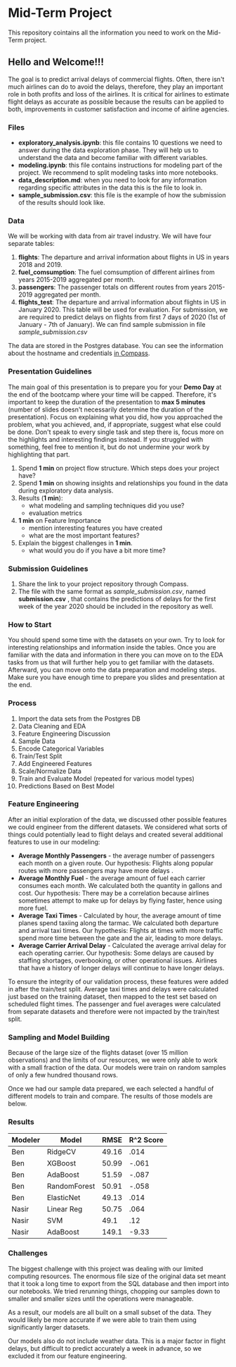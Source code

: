 # Mid-Term Project
This repository cointains all the information you need to work on the Mid-Term project.

## Hello and Welcome!!!

The goal is to predict arrival delays of commercial flights. Often, there isn't much airlines can do to avoid the delays, therefore, they play an important role in both profits and loss of the airlines. It is critical for airlines to estimate flight delays as accurate as possible because the results can be applied to both, improvements in customer satisfaction and income of airline agencies.

### Files

- **exploratory_analysis.ipynb**: this file contains 10 questions we need to answer during the data exploration phase. They will help us to understand the data and become familiar with different variables.
- **modeling.ipynb**: this file contains instructions for modeling part of the project. We recommend to split modeling tasks into more notebooks.
- **data_description.md**: when you need to look for any information regarding specific attributes in the data this is the file to look in.
- **sample_submission.csv**: this file is the example of how the submission of the results should look like.

### Data

We will be working with data from air travel industry. We will have four separate tables:

1. **flights**: The departure and arrival information about flights in US in years 2018 and 2019.
2. **fuel_comsumption**: The fuel comsumption of different airlines from years 2015-2019 aggregated per month.
3. **passengers**: The passenger totals on different routes from years 2015-2019 aggregated per month.
5. **flights_test**: The departure and arrival information about flights in US in January 2020. This table will be used for evaluation. For submission, we are required to predict delays on flights from first 7 days of 2020 (1st of January - 7th of January). We can find sample submission in file _sample_submission.csv_

The data are stored in the Postgres database. You can see the information about the hostname and credentials [in Compass](https://data.compass.lighthouselabs.ca/23284197-327b-4c82-84fa-f220a40a7d1a). 


### Presentation Guidelines

The main goal of this presentation is to prepare you for your **Demo Day** at the end of the bootcamp where your time will be capped. Therefore, it's important to keep the duration of the presentation to **max 5 minutes** (number of slides doesn't necessarily determine the duration of the presentation). Focus on explaining what you did, how you approached the problem, what you achieved, and, if appropriate, suggest what else could be done. Don't speak to every single task and step there is, focus more on the highlights and interesting findings instead. If you struggled with something, feel free to mention it, but do not undermine your work by highlighting that part.

1. Spend **1 min** on project flow structure.
    Which steps does your project have?
2. Spend **1 min** on showing insights and relationships you found in the data during exploratory data analysis.
3. Results (**1 min**):
    - what modeling and sampling techniques did you use?
    - evaluation metrics
4. **1 min** on Feature Importance
    - mention interesting features you have created
    - what are the most important features?
5. Explain the biggest challenges in **1 min**.
    - what would you do if you have a bit more time?


### Submission Guidelines

1. Share the link to your project repository through Compass.
2. The file with the same format as _sample_submission.csv_,  named **submission.csv** , that contains the predictions of delays for the first week of the year 2020 should be included in the repository as well.


### How to Start

You should spend some time with the datasets on your own. Try to look for interesting relationships and information inside the tables. Once you are familiar with the data and information in there you can move on to the EDA tasks from us that will further help you to get familiar with the datasets. Afterward, you can move onto the data preparation and modeling steps. Make sure you have enough time to prepare you slides and presentation at the end.


### Process

1. Import the data sets from the Postgres DB
2. Data Cleaning and EDA
3. Feature Engineering Discussion
4. Sample Data
5. Encode Categorical Variables
6. Train/Test Split
7. Add Engineered Features
8. Scale/Normalize Data
9. Train and Evaluate Model (repeated for various model types)
10. Predictions Based on Best Model

### Feature Engineering
After an initial exploration of the data, we discussed other possible features we could engineer from the different datasets. We considered what sorts of things could potentially lead to flight delays and created several additional features to use in our modeling:
* **Average Monthly Passengers** - the average number of passengers each month on a given route.
    Our hypothesis: Flights along popular routes with more passengers may have more delays .
* **Average Monthly Fuel** - the average amount of fuel each carrier consumes each month. We calculated both the quantity in gallons and cost.
    Our hypothesis: There may be a correlation because airlines sometimes attempt to make up for delays by flying faster, hence using more fuel.
* **Average Taxi Times** - Calculated by hour, the average amount of time planes spend taxiing along the tarmac. We calculated both departure and arrival taxi times.
    Our hypothesis: Flights at times with more traffic spend more time between the gate and the air, leading to more delays.
* **Average Carrier Arrival Delay** - Calculated the average arrival delay for each operating carrier.
    Our hypothesis: Some delays are caused by staffing shortages, overbooking, or other operational issues. Airlines that have a history of longer delays will continue to have longer delays.

To ensure the integrity of our validation process, these features were added in after the train/test split. Average taxi times and delays were calculated just based on the training dataset, then mapped to the test set based on scheduled flight times. The passenger and fuel averages were calculated from separate datasets and therefore were not impacted by the train/test split. 

### Sampling and Model Building
Because of the large size of the flights dataset (over 15 million observations) and the limits of our resources, we were only able to work with a small fraction of the data. Our models were train on random samples of only a few hundred thousand rows.

Once we had our sample data prepared, we each selected a handful of different models to train and compare. The results of those models are below.

### Results
| Modeler | Model | RMSE | R^2 Score |
| ------- | ----- | ---- | --------- |
| Ben     | RidgeCV| 49.16 | .014    |
| Ben     | XGBoost| 50.99 | -.061   |
| Ben     | AdaBoost| 51.59 | -.087  |
| Ben     | RandomForest| 50.91 | -.058  |
| Ben     | ElasticNet| 49.13 | .014    |
| Nasir   | Linear Reg| 50.75 | .064 |
| Nasir   | SVM | 49.1 | .12 |
| Nasir   | AdaBoost | 149.1 | -9.33 |

### Challenges
The biggest challenge with this project was dealing with our limited computing resources. The enormous file size of the original data set meant that it took a long time to export from the SQL database and then import into our notebooks. We tried rerunning things, chopping our samples down to smaller and smaller sizes until the operations were manageable.

As a result, our models are all built on a small subset of the data. They would likely be more accurate if we were able to train them using significantly larger datasets.

Our models also do not include weather data. This is a major factor in flight delays, but difficult to predict accurately a week in advance, so we excluded it from our feature engineering.